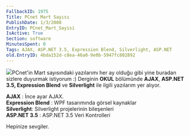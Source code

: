 ```yaml
---
FallbackID: 1975
Title: PCnet Mart Sayısı
PublishDate: 1/3/2008
EntryID: PCnet_Mart_Sayisi
IsActive: True
Section: software
MinutesSpent: 0
Tags: AJAX, ASP.NET 3.5, Expression Blend, Silverlight, ASP.NET
old.EntryID: 4bda152d-c8ea-46a0-9e0b-5947fc802892
---
```

![](http://cdn.daron.yondem.com/assets/1975/pcnet.png)PCnet'in Mart
sayısındaki yazılarımı her ay olduğu gibi yine buradan sizlere duyurmak
istiyorum :) Derginin **OKUL** bölümünde **AJAX**, **ASP.NET 3.5,
Expression Blend** ve **Silverlight** ile ilgili yazılarım yer alıyor.

**AJAX** : İnce ayar AJAX.\
 **Expression Blend** : WPF tasarımında görsel kaynaklar\
 **Silverlight**: Silverlight projelerinin bileşenleri\
 **ASP.NET 3.5** : ASP.NET 3.5 Veri Kontrolleri

Hepinize sevgiler.


